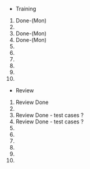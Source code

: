 - Training
1. Done-(Mon)
2. 
3. Done-(Mon)
4. Done-(Mon)
5. 
6. 
7. 
8. 
9. 
10. 

- Review
1. Review Done
2. 
3. Review Done - test cases ?
4. Review Done - test cases ?
5. 
6. 
7. 
8. 
9. 
10. 
